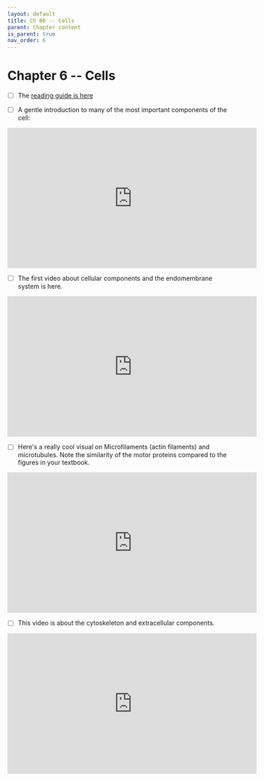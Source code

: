```yaml
---
layout: default
title: Ch 06 -- Cells
parent: Chapter content
is_parent: true
nav_order: 6
---
```


# Chapter 6 -- Cells

- [ ] The [reading guide is here](ch06_rg.html)

- [ ] A gentle introduction to many of the most important components of the cell:
<iframe width="560" height="315" src="https://www.youtube.com/embed/6ebDTpHOljU" frameborder="0" allow="accelerometer; autoplay; clipboard-write; encrypted-media; gyroscope; picture-in-picture" allowfullscreen></iframe>

- [ ] The first video about cellular components and the endomembrane system is here.
<iframe width="560" height="315" src="https://www.youtube.com/embed/1q6-nbRo5ok" frameborder="0" allow="accelerometer; autoplay; clipboard-write; encrypted-media; gyroscope; picture-in-picture" allowfullscreen></iframe>

- [ ] Here's a really cool visual on Microfilaments (actin filaments) and microtubules. Note the similarity of the motor proteins compared to the figures in your textbook.
<iframe width="560" height="315" src="https://www.youtube.com/embed/FzcTgrxMzZk?start=147" frameborder="0" allow="accelerometer; autoplay; clipboard-write; encrypted-media; gyroscope; picture-in-picture" allowfullscreen></iframe>

- [ ] This video is about the cytoskeleton and extracellular components.
<iframe width="560" height="315" src="https://www.youtube.com/embed/VZEfK_YuTkU" frameborder="0" allow="accelerometer; autoplay; clipboard-write; encrypted-media; gyroscope; picture-in-picture" allowfullscreen></iframe>

